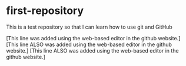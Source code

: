 first-repository
================

This is a test repository so that I can learn how to use git and GitHub

[This line was added using the web-based editor in the github website.]
[This line ALSO was added using the web-based editor in the github website.]
[This line ALSO was added using the web-based editor in the github website.]
